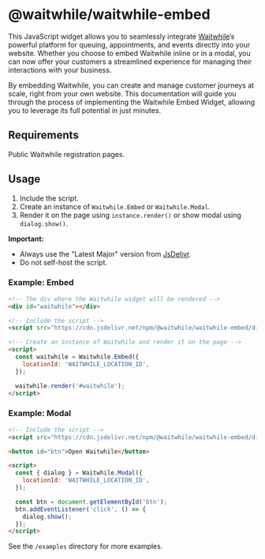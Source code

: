 # @waitwhile/waitwhile-embed

This JavaScript widget allows you to seamlessly integrate [Waitwhile](https://waitwhile.com)’s powerful platform for queuing, appointments, and events directly into your website.
Whether you choose to embed Waitwhile inline or in a modal, you can now offer your customers a streamlined experience for managing their interactions with your business.

By embedding Waitwhile, you can create and manage customer journeys at scale, right from your own website.
This documentation will guide you through the process of implementing the Waitwhile Embed Widget, allowing you to leverage its full potential in just minutes.

## Requirements

Public Waitwhile registration pages.

## Usage

1. Include the script.
2. Create an instance of `Waitwhile.Embed` or `Waitwhile.Modal`.
3. Render it on the page using `instance.render()` or show modal using `dialog.show()`.

**Important:**

- Always use the "Latest Major" version from [JsDelivr](https://www.jsdelivr.com/package/npm/@waitwhile/waitwhile-embed).
- Do not self-host the script.

### Example: Embed

```html
<!-- The div where the Waitwhile widget will be rendered -->
<div id="waitwhile"></div>

<!-- Include the script -->
<script src="https://cdn.jsdelivr.net/npm/@waitwhile/waitwhile-embed/dist/waitwhile-embed.min.js"></script>

<!-- Create an instance of Waitwhile and render it on the page -->
<script>
  const waitwhile = Waitwhile.Embed({
    locationId: 'WAITWHILE_LOCATION_ID',
  });

  waitwhile.render('#waitwhile');
</script>
```

### Example: Modal

```html
<!-- Include the script -->
<script src="https://cdn.jsdelivr.net/npm/@waitwhile/waitwhile-embed/dist/waitwhile-embed.min.js"></script>

<button id="btn">Open Waitwhile</button>

<script>
  const { dialog } = Waitwhile.Modal({
    locationId: 'WAITWHILE_LOCATION_ID',
  });

  const btn = document.getElementById('btn');
  btn.addEventListener('click', () => {
    dialog.show();
  });
</script>
```

See the `/examples` directory for more examples.
